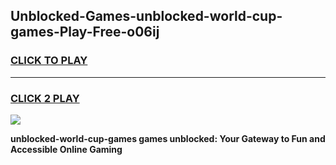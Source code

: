 
## Unblocked-Games-unblocked-world-cup-games-Play-Free-o06ij
<h3>
<a href="https://premium76.site?title=unblocked-world-cup-games&ref=19M">CLICK TO PLAY</a></h3>
<hr>

<h3>
<a href="https://premium76.site?title=unblocked-world-cup-games&ref=19M">CLICK 2 PLAY</a>
  
</h3>

<a href="https://premium76.site?title=unblocked-world-cup-games&ref=19M"><img src="https://clearcache.store/games.png"></a>


**unblocked-world-cup-games games unblocked: Your Gateway to Fun and Accessible Online Gaming**
